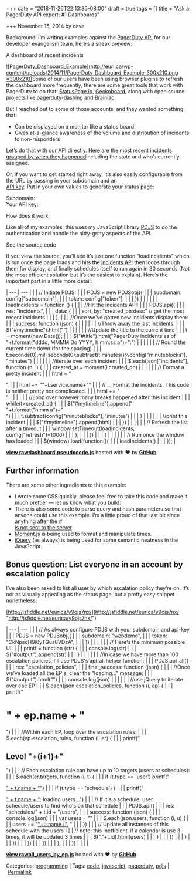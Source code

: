 +++
date = "2018-11-26T22:13:35-08:00"
draft = true
tags = []
title = "Ask a PagerDuty API expert: #1 Dashboards"

+++
November 15, 2014 by dave

Background: I’m writing examples against the [PagerDuty API](http://developer.pagerduty.com/) for our developer evangelism team, here’s a sneak preview:

A dashboard of recent incidents 

[![PagerDuty_Dashboard_Example](http://euri.ca/wp-content/uploads/2014/11/PagerDuty_Dashboard_Example-300x210.png =300x210)](http://euri.ca/wp-content/uploads/2014/11/PagerDuty_Dashboard_Example.png)Some of our users have been using browser plugins to refresh the dashboard more frequently, there are some great tools that work with PagerDuty to do that: [StatusPage.io](https://www.statuspage.io/), [Geckoboard](https://www.geckoboard.com/integrations/pager-duty/), along with open source projects like [pagerduty-dashing](https://github.com/thegreenrobot/pagerduty_dashing) and [Brainiac](https://github.com/cmonty/brainiac).

But I reached out to some of those accounts, and they wanted something that:

* Can be displayed on a monitor like a status board
* Gives at-a-glance awareness of the volume and distribution of incidents to non-responders

Let’s do that with our API directly. Here are [the most recent incidents grouped by when they happened](http://euri.ca/files/dashboard/dashboard.html)including the state and who’s currently assigned.

Or, if you want to get started right away, it’s also easily configurable from the URL by passing in your subdomain and an  
[API key](https://support.pagerduty.com/hc/en-us/articles/202829310-Generating-an-API-Key). Put in your own values to generate your status page:

Subdomain:   
Your API key: 

How does it work:

Like all of my examples, this uses my JavaScript library [PDJS](https://github.com/eurica/pdjs) to do the authentication and handle the nitty-gritty aspects of the API.

See the source code

If you view the source, you’ll see it’s just one function “loadIncidents” which is run once the page loads and hits the [incidents API](http://developer.pagerduty.dev/documentation/rest/incidents) then loops through them for display, and finally schedules itself to run again in 30 seconds (Not the most efficient solution but it’s the easiest to explain). Here’s the important part in a little more detail:

| --- | --- |
|  | // Initiate PDJS: |
|  | PDJS = new PDJSobj({ |
|  |     subdomain: config\["subdomain"\], |
|  |     token: config\["token"\], |
|  | }) |
|  |   |
|  | loadIncidents = function () { |
|  |   //Hit the incidents API: |
|  |   PDJS.api({ |
|  |       res: "incidents", |
|  |       data: { |
|  |           sort_by: "created_on:desc" // get the most recent incidents |
|  |       }, |
|  |       //Once we've gotten new incidents display them: |
|  |       success: function (json) { |
|  |            |
|  |           //Throw away the last incidents: |
|  |           $("#mytimeline").html("") |
|  |            |
|  |           //Update the title to the current time |
|  |           t = moment(new Date()); |
|  |           $("#title").html("PagerDuty incidents as of "+t.format("dddd, MMMM Do YYYY, h:mm:ss a")+":") |
|  |            |
|  |           // Round the current time down (for the spacing) |
|  |           t.seconds(0).milliseconds(0).subtract(t.minutes()%config\["minuteblocks"\], "minutes") |
|  |   |
|  |           //iterate over each incident |
|  |           $.each(json\["incidents"\], function (n, i) { |
|  |             created_at = moment(i.created_on) |
|  |              |
|  |             // Format a pretty incident |
|  |             html = "<div class='incident "+i.status+"'>" |
|  |             html += "<span class='service'>"+i.service.name+"</span>" |
|  |             // ... Format the incidents.  This code is neither pretty nor complicated. |
|  |             html += "<div>" |
|  |              |
|  |             //Loop over however many breaks happened after this incident |
|  |             while(t>created_at) { |
|  |               $("#mytimeline").append("<div class='hour'>"+t.format("h:mm a")+"</div>") |
|  |               t.subtract(config\["minuteblocks"\], 'minutes') |
|  |             } |
|  |              |
|  |             //print this incident |
|  |             $("#mytimeline").append(html) |
|  |           }) |
|  |   |
|  |           // Refresh the list after a timeout |
|  |           window.setTimeout(loadIncidents, config\["refresh"\]*1000) |
|  |       }, |
|  |   }) |
|  | } |
|  |   |
|  | // Run once the window has loaded |
|  | $(window).load(function(){ |
|  |   loadIncidents() |
|  | }); |

[**view raw**](https://gist.github.com/eurica/9d772d15cc1e8be12157/raw/6f2d61538ba527cd463e87d37cd7683131cc9d71/dashboard.pseudocode.js)[**dashboard.pseudocode.js**](https://gist.github.com/eurica/9d772d15cc1e8be12157#file-dashboard-pseudocode-js) hosted with ❤ by [**GitHub**](https://github.com/)

## Further information

There are some other ingredients to this example:

* I wrote some CSS quickly, please feel free to take this code and make it much prettier — let us know what you build:
* There is also some code to parse query and hash parameters so that anyone could use this example. I’m a little proud of that last bit since anything after the #  
  [is not sent to the server](http://en.wikipedia.org/wiki/Fragment_identifier)
* [Moment.js](http://momentjs.com/) is being used to format and manipulate times.
* [jQuery](http://jquery.com/) (as always) is being used for some semantic neatness in the JavaScript.

## Bonus question: List everyone in an account by escalation policy

I’ve also been asked to list all user by which escalation policy they’re on. It’s not as visually appealing as the status page, but a pretty easy snippet nonetheless:

[http://jsfiddle.net/eurica/y9ojs7nx/](http://jsfiddle.net/eurica/y9ojs7nx/ "http://jsfiddle.net/eurica/y9ojs7nx/")

| --- | --- |
|  | // As always configure PDJS with your subdomain and api-key |
|  | PDJS = new PDJSobj({ |
|  |   subdomain: "webdemo", |
|  |   token: "CkNpsqH9i6yTGus8VDzA", |
|  | }) |
|  |   |
|  | // Here's the minimum possible UI: |
|  | printf = function (str) { |
|  |   console.log(str) |
|  |   $("#output").append(str) |
|  | } |
|  |   |
|  | //In case we have more than 100 escalation policies, I'll use PDJS's api_all helper function: |
|  | PDJS.api_all({ |
|  |   res: "escalation_policies", |
|  |   final_success: function (json) { |
|  |     //Once we've loaded all the EP's, clear the "loading..." message: |
|  |     $("#output").html("") |
|  |     console.log(json) |
|  |      |
|  |     //use jQuery to iterate over eac EP |
|  |     $.each(json.escalation_policies, function (i, ep) { |
|  |       printf("<h1>" + ep.name + "</h1>") |
|  |       //Within each EP, loop over the escalation rules: |
|  |       $.each(ep.escalation_rules, function (i, er) { |
|  |         printf("<h2>Level "+(i+1)+"</h2>") |
|  |         // Each escalation rule can have up to 10 targets (users or schedules): |
|  |         $.each(er.targets, function (i, t) { |
|  |           if (t.type == 'user') printf("<p><a class='user' href='http://" + PDJS.subdomain + ".pagerduty.com/users/" + t.id + "'>" + t.name + "</a>") |
|  |           if (t.type == 'schedule') { |
|  |             printf("<p><a class='schedule' href='http://" + PDJS.subdomain + ".pagerduty.com/schedules/" + t.id + "'>" + t.name + "</a>: <span class='" + t.id + "'>loading users...</span>") |
|  |             // If it's a schedule, user schedule/users to find who's on that schedule |
|  |             PDJS.api({ |
|  |               res: "schedules/" + t.id + "/users", |
|  |               success: function (json) { |
|  |                 console.log(json) |
|  |                 var users = "" |
|  |                 $.each(json.users, function (i, u) { |
|  |                   users += "<a class='user' href='http://" + PDJS.subdomain + ".pagerduty.com/users/" + u.id + "'>"+u.name+"</a>, " |
|  |                 }) |
|  |                 // Update all instances of this schedule with the users  |
|  |                 // note: this inefficient, if a calendar is use 3 times, it will be updated 3 times |
|  |                 $("."+t.id).html(users)  |
|  |               } |
|  |             }) |
|  |           } |
|  |         }) |
|  |       }) |
|  |     }) |
|  |   }, |
|  | }) |
|  |   |

[**view raw**](https://gist.github.com/eurica/b33e517bd7f74e6a703c/raw/ad9fe87bf31a4991b1dd65989f73bbf70d07dd5d/all_users_by_ep.js)[**all_users_by_ep.js**](https://gist.github.com/eurica/b33e517bd7f74e6a703c#file-all_users_by_ep-js) hosted with ❤ by [**GitHub**](https://github.com/)

Categories: [programming](http://euri.ca/category/programming/index.html) | Tags: [code](http://euri.ca/tag/code/index.html), [javascript](http://euri.ca/tag/javascript/index.html), [pagerduty](http://euri.ca/tag/pagerduty/index.html), [pdjs](http://euri.ca/tag/pdjs/index.html) | [Permalink](http://euri.ca/2014/ask-a-pagerduty-api-expert-1-dashboards/index.html)